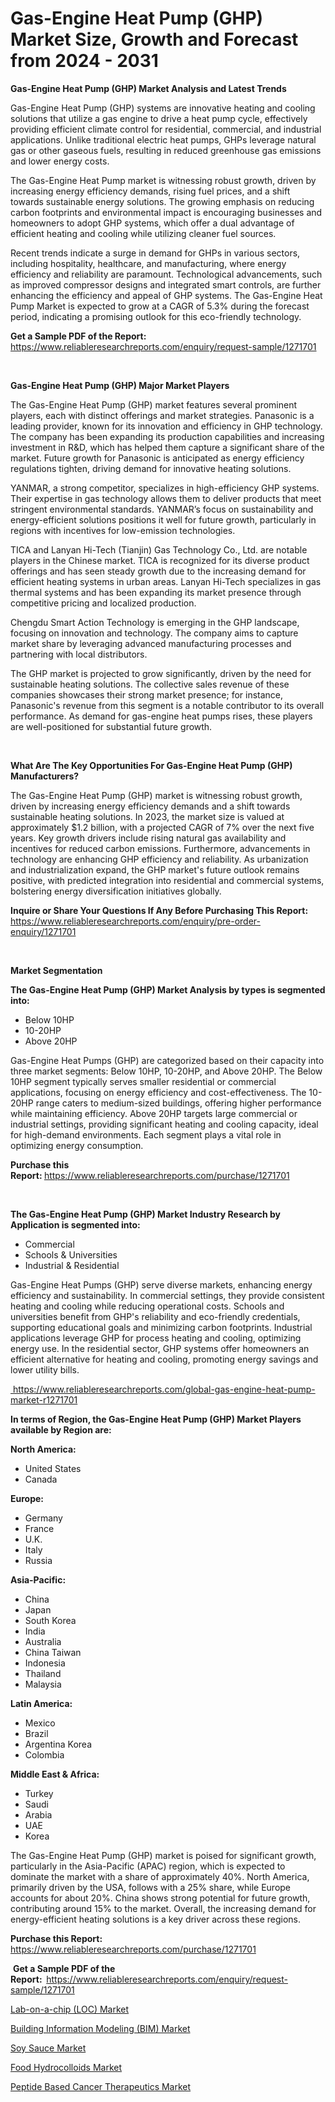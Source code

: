 <p><h1>Gas-Engine Heat Pump (GHP) Market Size, Growth and Forecast from 2024 - 2031</h1></p><p><strong>Gas-Engine Heat Pump (GHP) Market Analysis and Latest Trends</strong></p>
<p><p>Gas-Engine Heat Pump (GHP) systems are innovative heating and cooling solutions that utilize a gas engine to drive a heat pump cycle, effectively providing efficient climate control for residential, commercial, and industrial applications. Unlike traditional electric heat pumps, GHPs leverage natural gas or other gaseous fuels, resulting in reduced greenhouse gas emissions and lower energy costs.</p><p>The Gas-Engine Heat Pump market is witnessing robust growth, driven by increasing energy efficiency demands, rising fuel prices, and a shift towards sustainable energy solutions. The growing emphasis on reducing carbon footprints and environmental impact is encouraging businesses and homeowners to adopt GHP systems, which offer a dual advantage of efficient heating and cooling while utilizing cleaner fuel sources.</p><p>Recent trends indicate a surge in demand for GHPs in various sectors, including hospitality, healthcare, and manufacturing, where energy efficiency and reliability are paramount. Technological advancements, such as improved compressor designs and integrated smart controls, are further enhancing the efficiency and appeal of GHP systems. The Gas-Engine Heat Pump Market is expected to grow at a CAGR of 5.3% during the forecast period, indicating a promising outlook for this eco-friendly technology.</p></p>
<p><strong>Get a Sample PDF of the Report:&nbsp;</strong> <a href="https://www.reliableresearchreports.com/enquiry/request-sample/1271701?utm_campaign=112&utm_medium=2&utm_source=Github&utm_content=ia&utm_term=08102024&utm_id=gas-engine-heat-pump-ghp">https://www.reliableresearchreports.com/enquiry/request-sample/1271701</a></p>
<p>&nbsp;</p>
<p><strong>Gas-Engine Heat Pump (GHP) Major Market Players</strong></p>
<p><p>The Gas-Engine Heat Pump (GHP) market features several prominent players, each with distinct offerings and market strategies. Panasonic is a leading provider, known for its innovation and efficiency in GHP technology. The company has been expanding its production capabilities and increasing investment in R&D, which has helped them capture a significant share of the market. Future growth for Panasonic is anticipated as energy efficiency regulations tighten, driving demand for innovative heating solutions.</p><p>YANMAR, a strong competitor, specializes in high-efficiency GHP systems. Their expertise in gas technology allows them to deliver products that meet stringent environmental standards. YANMAR’s focus on sustainability and energy-efficient solutions positions it well for future growth, particularly in regions with incentives for low-emission technologies.</p><p>TICA and Lanyan Hi-Tech (Tianjin) Gas Technology Co., Ltd. are notable players in the Chinese market. TICA is recognized for its diverse product offerings and has seen steady growth due to the increasing demand for efficient heating systems in urban areas. Lanyan Hi-Tech specializes in gas thermal systems and has been expanding its market presence through competitive pricing and localized production.</p><p>Chengdu Smart Action Technology is emerging in the GHP landscape, focusing on innovation and technology. The company aims to capture market share by leveraging advanced manufacturing processes and partnering with local distributors.</p><p>The GHP market is projected to grow significantly, driven by the need for sustainable heating solutions. The collective sales revenue of these companies showcases their strong market presence; for instance, Panasonic's revenue from this segment is a notable contributor to its overall performance. As demand for gas-engine heat pumps rises, these players are well-positioned for substantial future growth.</p></p>
<p>&nbsp;</p>
<p><strong>What Are The Key Opportunities For Gas-Engine Heat Pump (GHP) Manufacturers?</strong></p>
<p><p>The Gas-Engine Heat Pump (GHP) market is witnessing robust growth, driven by increasing energy efficiency demands and a shift towards sustainable heating solutions. In 2023, the market size is valued at approximately $1.2 billion, with a projected CAGR of 7% over the next five years. Key growth drivers include rising natural gas availability and incentives for reduced carbon emissions. Furthermore, advancements in technology are enhancing GHP efficiency and reliability. As urbanization and industrialization expand, the GHP market's future outlook remains positive, with predicted integration into residential and commercial systems, bolstering energy diversification initiatives globally.</p></p>
<p><strong>Inquire or Share Your Questions If Any Before Purchasing This Report:</strong> <a href="https://www.reliableresearchreports.com/enquiry/pre-order-enquiry/1271701?utm_campaign=112&utm_medium=2&utm_source=Github&utm_content=ia&utm_term=08102024&utm_id=gas-engine-heat-pump-ghp">https://www.reliableresearchreports.com/enquiry/pre-order-enquiry/1271701</a></p>
<p>&nbsp;</p>
<p><strong>Market Segmentation</strong></p>
<p><strong>The Gas-Engine Heat Pump (GHP) Market Analysis by types is segmented into:</strong></p>
<p><ul><li>Below 10HP</li><li>10-20HP</li><li>Above 20HP</li></ul></p>
<p><p>Gas-Engine Heat Pumps (GHP) are categorized based on their capacity into three market segments: Below 10HP, 10-20HP, and Above 20HP. The Below 10HP segment typically serves smaller residential or commercial applications, focusing on energy efficiency and cost-effectiveness. The 10-20HP range caters to medium-sized buildings, offering higher performance while maintaining efficiency. Above 20HP targets large commercial or industrial settings, providing significant heating and cooling capacity, ideal for high-demand environments. Each segment plays a vital role in optimizing energy consumption.</p></p>
<p><strong>Purchase this Report:&nbsp;</strong><a href="https://www.reliableresearchreports.com/purchase/1271701?utm_campaign=112&utm_medium=2&utm_source=Github&utm_content=ia&utm_term=08102024&utm_id=gas-engine-heat-pump-ghp">https://www.reliableresearchreports.com/purchase/1271701</a></p>
<p>&nbsp;</p>
<p><strong>The Gas-Engine Heat Pump (GHP) Market Industry Research by Application is segmented into:</strong></p>
<p><ul><li>Commercial</li><li>Schools & Universities</li><li>Industrial & Residential</li></ul></p>
<p><p>Gas-Engine Heat Pumps (GHP) serve diverse markets, enhancing energy efficiency and sustainability. In commercial settings, they provide consistent heating and cooling while reducing operational costs. Schools and universities benefit from GHP's reliability and eco-friendly credentials, supporting educational goals and minimizing carbon footprints. Industrial applications leverage GHP for process heating and cooling, optimizing energy use. In the residential sector, GHP systems offer homeowners an efficient alternative for heating and cooling, promoting energy savings and lower utility bills.</p></p>
<p><a href="https://www.reliableresearchreports.com/global-gas-engine-heat-pump-market-r1271701?utm_campaign=112&utm_medium=2&utm_source=Github&utm_content=ia&utm_term=08102024&utm_id=gas-engine-heat-pump-ghp">&nbsp;https://www.reliableresearchreports.com/global-gas-engine-heat-pump-market-r1271701</a></p>
<p><strong>In terms of Region, the Gas-Engine Heat Pump (GHP) Market Players available by Region are:</strong></p>
<p>
    <p> <strong> North America: </strong>
        <ul>
            <li>United States</li>
            <li>Canada</li>
        </ul>
        </p> 
    <p> <strong> Europe: </strong>
        <ul>
            <li>Germany</li>
            <li>France</li>
            <li>U.K.</li>
            <li>Italy</li>
            <li>Russia</li>
        </ul>
        </p> 
    <p> <strong> Asia-Pacific: </strong>
        <ul>
            <li>China</li>
            <li>Japan</li>
            <li>South Korea</li>
            <li>India</li>
            <li>Australia</li>
            <li>China Taiwan</li>
            <li>Indonesia</li>
            <li>Thailand</li>
            <li>Malaysia</li>
        </ul>
        </p> 
    <p> <strong> Latin America: </strong>
        <ul>
            <li>Mexico</li>
            <li>Brazil</li>
            <li>Argentina Korea</li>
            <li>Colombia</li>
        </ul>
        </p> 
    <p> <strong> Middle East & Africa: </strong>
        <ul>
            <li>Turkey</li>
            <li>Saudi</li>
            <li>Arabia</li>
            <li>UAE</li>
            <li>Korea</li>
        </ul>
    </p>
    </p>
<p><p>The Gas-Engine Heat Pump (GHP) market is poised for significant growth, particularly in the Asia-Pacific (APAC) region, which is expected to dominate the market with a share of approximately 40%. North America, primarily driven by the USA, follows with a 25% share, while Europe accounts for about 20%. China shows strong potential for future growth, contributing around 15% to the market. Overall, the increasing demand for energy-efficient heating solutions is a key driver across these regions.</p></p>
<p><strong>Purchase this Report: </strong><a href="https://www.reliableresearchreports.com/purchase/1271701?utm_campaign=112&utm_medium=2&utm_source=Github&utm_content=ia&utm_term=08102024&utm_id=gas-engine-heat-pump-ghp">https://www.reliableresearchreports.com/purchase/1271701</a></p>
<p>&nbsp;<strong>Get a Sample PDF of the Report:&nbsp;&nbsp;</strong><a href="https://www.reliableresearchreports.com/enquiry/request-sample/1271701?utm_campaign=112&utm_medium=2&utm_source=Github&utm_content=ia&utm_term=08102024&utm_id=gas-engine-heat-pump-ghp">https://www.reliableresearchreports.com/enquiry/request-sample/1271701</a></p>
<p><strong></strong></p>
<p><p><a href="https://github.com/NathanCarter327/Market-Research-Report-List-1/blob/main/lab-on-a-chip-loc-market.md?utm_campaign=112&utm_medium=2&utm_source=Github&utm_content=ia&utm_term=08102024&utm_id=gas-engine-heat-pump-ghp">Lab-on-a-chip (LOC) Market</a></p><p><a href="https://github.com/JosephineMcguire65/Market-Research-Report-List-1/blob/main/building-information-modeling-bim-market.md?utm_campaign=112&utm_medium=2&utm_source=Github&utm_content=ia&utm_term=08102024&utm_id=gas-engine-heat-pump-ghp">Building Information Modeling (BIM) Market</a></p><p><a href="https://issuu.com/reportprime-2/docs/soy-sauce-market-size-2030.pptx_13e4bb58aeffc6?utm_campaign=112&utm_medium=2&utm_source=Github&utm_content=ia&utm_term=08102024&utm_id=gas-engine-heat-pump-ghp">Soy Sauce Market</a></p><p><a href="https://issuu.com/reportprime-2/docs/food-hydrocolloids-market-size-2030_7a50d94078075b?utm_campaign=112&utm_medium=2&utm_source=Github&utm_content=ia&utm_term=08102024&utm_id=gas-engine-heat-pump-ghp">Food Hydrocolloids Market</a></p><p><a href="https://www.linkedin.com/pulse/peptide-based-cancer-therapeutics-market-forecasts-trends-3niuc?utm_campaign=112&utm_medium=2&utm_source=Github&utm_content=ia&utm_term=08102024&utm_id=gas-engine-heat-pump-ghp">Peptide Based Cancer Therapeutics Market</a></p></p>